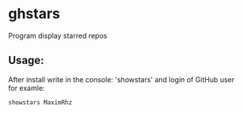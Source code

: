 # ghstars
Program display starred repos
## Usage:
After install write in the console: 'showstars' and login of GitHub user<br>
for examle: 
```
showstars MaximRhz
```
